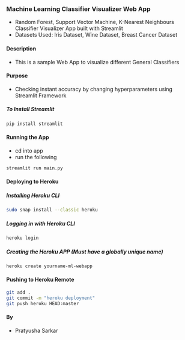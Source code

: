 ### Machine Learning Classifier Visualizer Web App

+ Random Forest, Support Vector Machine, K-Nearest Neighbours Classifier Visualizer App built with Streamlit
+ Datasets Used: Iris Dataset, Wine Dataset, Breast Cancer Dataset

#### Description
+ This is a sample Web App to visualize different General Classifiers

#### Purpose
+ Checking instant accuracy by changing hyperparameters using Streamlit Framework

##### To Install Streamlit
```bash
pip install streamlit
```
#### Running the App
+ cd into app
+ run the following

```bash
streamlit run main.py
```
#### Deploying to Heroku
##### Installing Heroku CLI
```bash
sudo snap install --classic heroku
```
##### Logging in with Heroku CLI
```bash
heroku login
```
##### Creating the Heroku APP (Must have a globally unique name)
```bash
heroku create yourname-ml-webapp
```

#### Pushing to Heroku Remote

```bash
git add .
git commit -m "heroku deployment"
git push heroku HEAD:master
```



#### By
+ Pratyusha Sarkar

